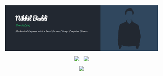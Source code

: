 ![FranticCoin's Header](https://github.com/FranticCoin/FranticCoin/blob/main/assets/header.png)

<p align="center">
  <img src="https://github-readme-stats.vercel.app/api?username=FranticCoin&show_icons=true&hide_title=true&theme=dark&count_private=true">&nbsp;&nbsp;&nbsp;&nbsp;<img height="165"  src="https://github-readme-stats.vercel.app/api/top-langs/?username=FranticCoin&layout=compact&langs_count=10&theme=dark" />
  
<p align="center"> <img src="https://komarev.com/ghpvc/?username=FranticCoin&label=Profile%20views&color=30475e&style=flat"/> </p>

</p>
